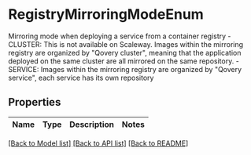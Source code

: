 # RegistryMirroringModeEnum

Mirroring mode when deploying a service from a container registry - CLUSTER: This is not available on Scaleway. Images within the mirroring registry are organized by \"Qovery cluster\", meaning that the application deployed on the same cluster are all mirrored on the same repository. - SERVICE: Images within the mirroring registry are organized by \"Qovery service\", each service has its own repository 

## Properties
Name | Type | Description | Notes
------------ | ------------- | ------------- | -------------

[[Back to Model list]](../README.md#documentation-for-models) [[Back to API list]](../README.md#documentation-for-api-endpoints) [[Back to README]](../README.md)



